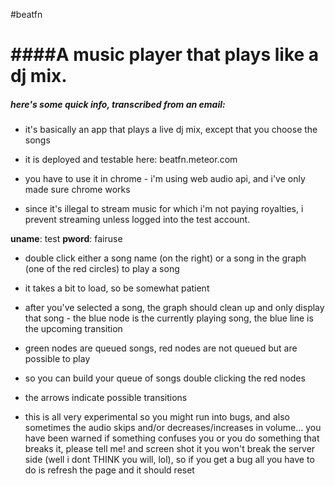 #beatfn

####A music player that plays like a dj mix.
======


##### *here's some quick info, transcribed from an email*:

- it's basically an app that plays a live dj mix, except that you choose the songs

- it is deployed and testable here: beatfn.meteor.com

- you have to use it in chrome - i'm using web audio api, and i've only made sure chrome works

- since it's illegal to stream music for which i'm not paying royalties, i prevent streaming unless logged into the test account.

**uname**: test
**pword**: fairuse

- double click either a song name (on the right) or a song in the graph (one of the red circles) to play a song
- it takes a bit to load, so be somewhat patient

- after you've selected a song, the graph should clean up and only display that song - the blue node is the currently playing song, the blue line is the upcoming transition
- green nodes are queued songs, red nodes are not queued but are possible to play

- so you can build your queue of songs double clicking the red nodes

- the arrows indicate possible transitions

- this is all very experimental so you might run into bugs, and also sometimes the audio skips and/or decreases/increases in volume... you have been warned 
if something confuses you or you do something that breaks it, please tell me! and screen shot it
you won't break the server side (well i dont THINK you will, lol), so if you get a bug all you have to do is refresh the page and it should reset
